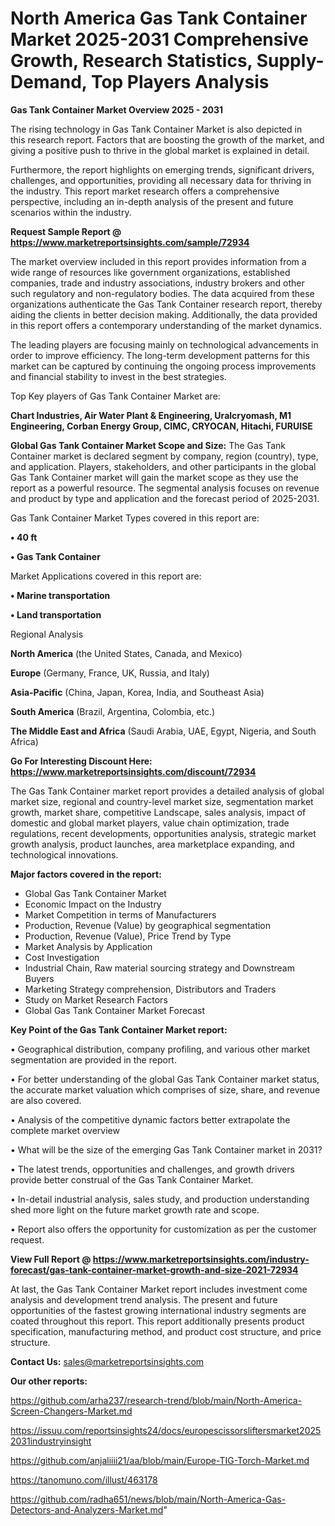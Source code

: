 # North America Gas Tank Container Market 2025-2031 Comprehensive Growth, Research Statistics, Supply-Demand,  Top Players Analysis

<Strong> Gas Tank Container Market Overview 2025 - 2031</strong>

The rising technology in Gas Tank Container Market is also depicted in this research report. Factors that are boosting the growth of the market, and giving a positive push to thrive in the global market is explained in detail.

Furthermore, the report highlights on emerging trends, significant drivers, challenges, and opportunities, providing all necessary data for thriving in the industry. This report market research offers a comprehensive perspective, including an in-depth analysis of the present and future scenarios within the industry.

<strong>Request Sample Report @ <a href=https://www.marketreportsinsights.com/sample/72934>https://www.marketreportsinsights.com/sample/72934</a></strong>

The market overview included in this report provides information from a wide range of resources like government organizations, established companies, trade and industry associations, industry brokers and other such regulatory and non-regulatory bodies. The data acquired from these organizations authenticate the Gas Tank Container research report, thereby aiding the clients in better decision making. Additionally, the data provided in this report offers a contemporary understanding of the market dynamics.

The leading players are focusing mainly on technological advancements in order to improve efficiency. The long-term development patterns for this market can be captured by continuing the ongoing process improvements and financial stability to invest in the best strategies.

Top Key players of Gas Tank Container Market are:

<strong>Chart Industries, Air Water Plant & Engineering, Uralcryomash, M1 Engineering, Corban Energy Group, CIMC, CRYOCAN, Hitachi, FURUISE</strong>

<strong><b>Global Gas Tank Container Market Scope and Size:</b></strong>
The Gas Tank Container market is declared segment by company, region (country), type, and application. Players, stakeholders, and other participants in the global Gas Tank Container market will gain the market scope as they use the report as a powerful resource. The segmental analysis focuses on revenue and product by type and application and the forecast period of 2025-2031.

Gas Tank Container Market Types covered in this report are:

<strong>• 40 ft

• Gas Tank Container</strong>

Market Applications covered in this report are:

<strong>• Marine transportation

• Land transportation</strong> 

Regional Analysis

<strong>North America</strong> (the United States, Canada, and Mexico)

<strong>Europe</strong> (Germany, France, UK, Russia, and Italy)

<strong>Asia-Pacific</strong> (China, Japan, Korea, India, and Southeast Asia)

<strong>South America</strong> (Brazil, Argentina, Colombia, etc.)

<strong>The Middle East and Africa</strong> (Saudi Arabia, UAE, Egypt, Nigeria, and South Africa)

<strong>Go For Interesting Discount Here: <a href=https://www.marketreportsinsights.com/discount/72934>https://www.marketreportsinsights.com/discount/72934</a></strong>

The Gas Tank Container market report provides a detailed analysis of global market size, regional and country-level market size, segmentation market growth, market share, competitive Landscape, sales analysis, impact of domestic and global market players, value chain optimization, trade regulations, recent developments, opportunities analysis, strategic market growth analysis, product launches, area marketplace expanding, and technological innovations.

<strong><b>Major factors covered in the report:</b></strong>
<ul>
  <li>Global Gas Tank Container Market </li>
  <li>Economic Impact on the Industry</li>
  <li>Market Competition in terms of Manufacturers</li>
  <li>Production, Revenue (Value) by geographical segmentation</li>
  <li>Production, Revenue (Value), Price Trend by Type</li>
  <li>Market Analysis by Application</li>
  <li>Cost Investigation</li>
  <li>Industrial Chain, Raw material sourcing strategy and Downstream Buyers</li>
  <li>Marketing Strategy comprehension, Distributors and Traders</li>
  <li>Study on Market Research Factors</li>
  <li>Global Gas Tank Container Market Forecast</li>
</ul>

<strong><b>Key Point of the Gas Tank Container Market report:</b></strong>

• Geographical distribution, company profiling, and various other market segmentation are provided in the report.

• For better understanding of the global Gas Tank Container market status, the accurate market valuation which comprises of size, share, and revenue are also covered.

• Analysis of the competitive dynamic factors better extrapolate the complete market overview

• What will be the size of the emerging Gas Tank Container market in 2031?

• The latest trends, opportunities and challenges, and growth drivers provide better construal of the Gas Tank Container Market.

• In-detail industrial analysis, sales study, and production understanding shed more light on the future market growth rate and scope.

• Report also offers the opportunity for customization as per the customer request.

<strong><b>View Full Report @ <a href=https://www.marketreportsinsights.com/industry-forecast/gas-tank-container-market-growth-and-size-2021-72934>https://www.marketreportsinsights.com/industry-forecast/gas-tank-container-market-growth-and-size-2021-72934</a></b></strong>


At last, the Gas Tank Container Market report includes investment come analysis and development trend analysis. The present and future opportunities of the fastest growing international industry segments are coated throughout this report. This report additionally presents product specification, manufacturing method, and product cost structure, and price structure.

<strong>Contact Us:</strong>
sales@marketreportsinsights.com

<strong>Our other reports:</strong>

<a href=https://github.com/arha237/research-trend/blob/main/North-America-Screen-Changers-Market.md>https://github.com/arha237/research-trend/blob/main/North-America-Screen-Changers-Market.md</a>

<a href=https://issuu.com/reportsinsights24/docs/europescissorsliftersmarket20252031industryinsight>https://issuu.com/reportsinsights24/docs/europescissorsliftersmarket20252031industryinsight</a>

<a href=https://github.com/anjaliiii21/aa/blob/main/Europe-TIG-Torch-Market.md>https://github.com/anjaliiii21/aa/blob/main/Europe-TIG-Torch-Market.md</a>

<a href=https://tanomuno.com/illust/463178>https://tanomuno.com/illust/463178</a>

<a href=https://github.com/radha651/news/blob/main/North-America-Gas-Detectors-and-Analyzers-Market.md>https://github.com/radha651/news/blob/main/North-America-Gas-Detectors-and-Analyzers-Market.md</a>"
